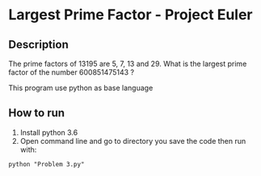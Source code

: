 # Largest Prime Factor - Project Euler

## Description
The prime factors of 13195 are 5, 7, 13 and 29.
What is the largest prime factor of the number 600851475143 ?

This program use python as base language

## How to run
1. Install python 3.6
2. Open command line and go to directory you save the code then run with:
``` 
python "Problem 3.py"
```
